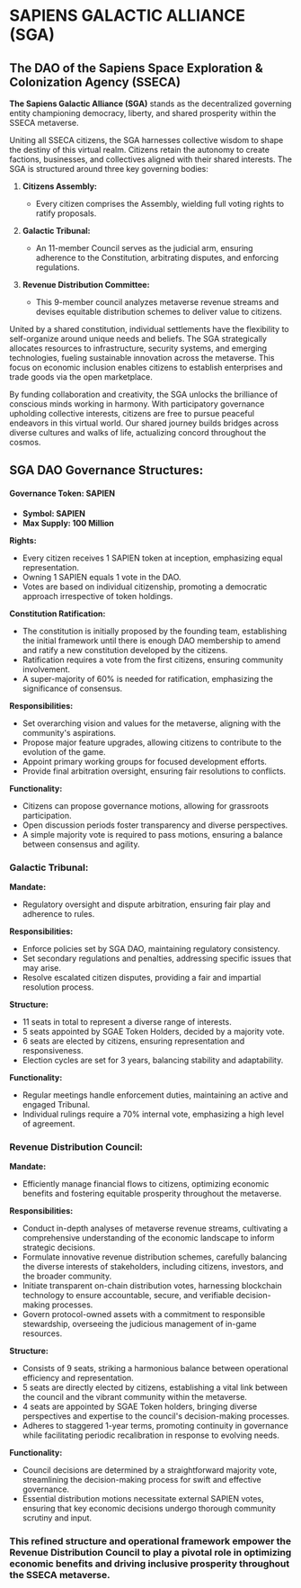 # SAPIENS GALACTIC ALLIANCE (SGA)

## The DAO of the Sapiens Space Exploration & Colonization Agency (SSECA)

**The Sapiens Galactic Alliance (SGA)** stands as the decentralized governing entity championing democracy, liberty, and shared prosperity within the SSECA metaverse.

Uniting all SSECA citizens, the SGA harnesses collective wisdom to shape the destiny of this virtual realm. Citizens retain the autonomy to create factions, businesses, and collectives aligned with their shared interests. The SGA is structured around three key governing bodies:

1. **Citizens Assembly:**

   - Every citizen comprises the Assembly, wielding full voting rights to ratify proposals.

2. **Galactic Tribunal:**

   - An 11-member Council serves as the judicial arm, ensuring adherence to the Constitution, arbitrating disputes, and enforcing regulations.

3. **Revenue Distribution Committee:**
   - This 9-member council analyzes metaverse revenue streams and devises equitable distribution schemes to deliver value to citizens.

United by a shared constitution, individual settlements have the flexibility to self-organize around unique needs and beliefs. The SGA strategically allocates resources to infrastructure, security systems, and emerging technologies, fueling sustainable innovation across the metaverse. This focus on economic inclusion enables citizens to establish enterprises and trade goods via the open marketplace.

By funding collaboration and creativity, the SGA unlocks the brilliance of conscious minds working in harmony. With participatory governance upholding collective interests, citizens are free to pursue peaceful endeavors in this virtual world. Our shared journey builds bridges across diverse cultures and walks of life, actualizing concord throughout the cosmos.

## SGA DAO Governance Structures:

#### Governance Token: SAPIEN

- **Symbol: SAPIEN**
- **Max Supply: 100 Million**

**Rights:**

- Every citizen receives 1 SAPIEN token at inception, emphasizing equal representation.
- Owning 1 SAPIEN equals 1 vote in the DAO.
- Votes are based on individual citizenship, promoting a democratic approach irrespective of token holdings.

**Constitution Ratification:**

- The constitution is initially proposed by the founding team, establishing the initial framework until there is enough DAO membership to amend and ratify a new constitution developed by the citizens.
- Ratification requires a vote from the first citizens, ensuring community involvement.
- A super-majority of 60% is needed for ratification, emphasizing the significance of consensus.

**Responsibilities:**

- Set overarching vision and values for the metaverse, aligning with the community's aspirations.
- Propose major feature upgrades, allowing citizens to contribute to the evolution of the game.
- Appoint primary working groups for focused development efforts.
- Provide final arbitration oversight, ensuring fair resolutions to conflicts.

**Functionality:**

- Citizens can propose governance motions, allowing for grassroots participation.
- Open discussion periods foster transparency and diverse perspectives.
- A simple majority vote is required to pass motions, ensuring a balance between consensus and agility.

### **Galactic Tribunal:**

**Mandate:**

- Regulatory oversight and dispute arbitration, ensuring fair play and adherence to rules.

**Responsibilities:**

- Enforce policies set by SGA DAO, maintaining regulatory consistency.
- Set secondary regulations and penalties, addressing specific issues that may arise.
- Resolve escalated citizen disputes, providing a fair and impartial resolution process.

**Structure:**

- 11 seats in total to represent a diverse range of interests.
- 5 seats appointed by SGAE Token Holders, decided by a majority vote.
- 6 seats are elected by citizens, ensuring representation and responsiveness.
- Election cycles are set for 3 years, balancing stability and adaptability.

**Functionality:**

- Regular meetings handle enforcement duties, maintaining an active and engaged Tribunal.
- Individual rulings require a 70% internal vote, emphasizing a high level of agreement.

### **Revenue Distribution Council:**

**Mandate:**

- Efficiently manage financial flows to citizens, optimizing economic benefits and fostering equitable prosperity throughout the metaverse.

**Responsibilities:**

- Conduct in-depth analyses of metaverse revenue streams, cultivating a comprehensive understanding of the economic landscape to inform strategic decisions.
- Formulate innovative revenue distribution schemes, carefully balancing the diverse interests of stakeholders, including citizens, investors, and the broader community.
- Initiate transparent on-chain distribution votes, harnessing blockchain technology to ensure accountable, secure, and verifiable decision-making processes.
- Govern protocol-owned assets with a commitment to responsible stewardship, overseeing the judicious management of in-game resources.

**Structure:**

- Consists of 9 seats, striking a harmonious balance between operational efficiency and representation.
- 5 seats are directly elected by citizens, establishing a vital link between the council and the vibrant community within the metaverse.
- 4 seats are appointed by SGAE Token holders, bringing diverse perspectives and expertise to the council's decision-making processes.
- Adheres to staggered 1-year terms, promoting continuity in governance while facilitating periodic recalibration in response to evolving needs.

**Functionality:**

- Council decisions are determined by a straightforward majority vote, streamlining the decision-making process for swift and effective governance.
- Essential distribution motions necessitate external SAPIEN votes, ensuring that key economic decisions undergo thorough community scrutiny and input.

### This refined structure and operational framework empower the Revenue Distribution Council to play a pivotal role in optimizing economic benefits and driving inclusive prosperity throughout the SSECA metaverse.
